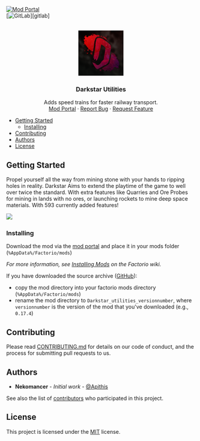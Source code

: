 [![Mod Portal][shild-i-download]][mod-portal]
<br>
[![GitLab][shild-i-gitlab]][gitlab]

<br />
<div align="center">
  <a href="https://github.com/Apithis/Darkstar-Utilities/">
    <img src="https://github.com/Apithis/Darkstar-Utilities/blob/master/thumbnail.png" alt="Logo" width="120" height="120">
  </a>

  <h3 align="center">Darkstar Utilities</h3>

  <p align="center">
    Adds speed trains for faster railway transport.
    <br />
    <a href="https://mods.factorio.com/mod/Darkstar_utilities">Mod Portal</a>
    ·
    <a href="/issues/new">Report Bug</a>
    ·
    <a href="/issues/new">Request Feature</a>
  </p>
</div>

- [Getting Started](#getting-started)
  * [Installing](#installing)
- [Contributing](#contributing)
- [Authors](#authors)
- [License](#license)

## Getting Started

Propel yourself all the way from mining stone with your hands to ripping holes in reality. Darkstar Aims to extend the playtime of the game to well over twice the standard. With extra features like Quarries and Ore Probes for mining in lands with no ores, or launching rockets to mine deep space materials. With 593 currently added features!

![][image]

### Installing

Download the mod via the [mod portal][mod-portal] and place it in your mods folder (`%AppData%/Factorio/mods`)

_For more information, see [Installing Mods][Installing-Mods] on the Factorio wiki._

If you have downloaded the source archive ([GitHub][github]):

- copy the mod directory into your factorio mods directory (`%AppData%/Factorio/mods`)
- rename the mod directory to `Darkstar_utilities_versionnumber`, where `versionnumber` is the version of the mod that you've downloaded (e.g., `0.17.4`)

## Contributing

Please read [CONTRIBUTING.md](CONTRIBUTING.md) for details on our code of conduct, and the process for submitting pull requests to us.

## Authors

* **Nekomancer** - *Initial work* - [@Apithis](https://GitHub.com/Apithis)

See also the list of [contributors](CONTRIBUTORS.md) who participated in this project.

## License

This project is licensed under the [MIT](https://opensource.org/licenses/MIT) license.

[shild-i-download]: https://img.shields.io/badge/Visit-Mod%20Portal-orange?style=flat-square
[shild-i-gitlab]: https://img.shields.io/badge/Visit-GitLab-orange?style=flat-square
[mod-portal]: https://mods.factorio.com/mod/Darkstar_utilities
[github]: https://github.com/Apithis/Darkstar-Utilities
[image]: /
[Installing-Mods]: https://wiki.factorio.com/index.php?title=Installing_Mods
